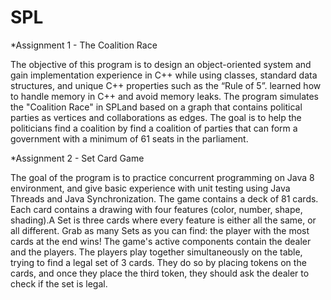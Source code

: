 # SPL
*Assignment 1 - The Coalition Race

The objective of this program is to design an object-oriented system and gain implementation experience in C++ while using classes, standard data structures, and unique C++ properties such as the “Rule of 5”. learned how to handle memory in C++ and avoid memory leaks.
The program simulates the "Coalition Race" in SPLand based on a graph that contains political parties as vertices and collaborations as edges. The goal is to help the politicians find a coalition by find a coalition of parties that can form a government with a minimum of 61 seats in the parliament. 


*Assignment 2 - Set Card Game

The goal of the program is to practice concurrent programming on Java 8 environment, and give basic experience with unit testing using Java Threads and Java Synchronization. The game contains a deck of 81 cards. Each card contains a drawing with four features (color, number, shape, shading).A Set is three cards where every feature is either all the same, or all different. Grab as many Sets as you can find: the player with the most cards at the end wins!
The game's active components contain the dealer and the players. The players play together simultaneously on the table, trying to find a legal set of 3 cards. They do so by placing tokens on the cards, and once they place the third token, they should ask the dealer to check if the set is legal.
